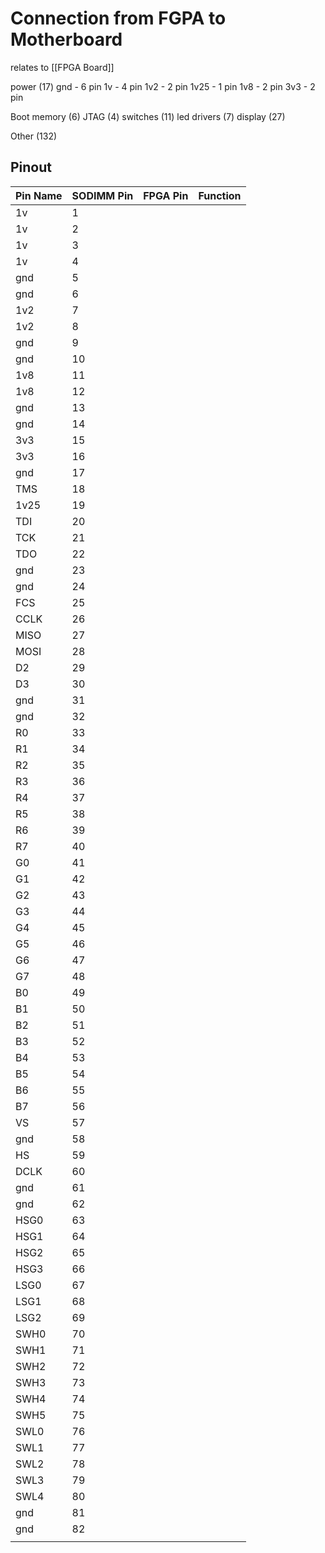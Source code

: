 # Connection from FGPA to Motherboard

relates to [[FPGA Board]]

power (17)
gnd - 6 pin
1v - 4 pin
1v2 - 2 pin
1v25 - 1 pin
1v8 - 2 pin
3v3 - 2 pin

Boot memory (6)
JTAG (4)
switches (11)
led drivers (7)
display (27)

Other (132)


## Pinout
| Pin Name | SODIMM Pin | FPGA Pin | Function |
| -------- | ---------- | -------- | -------- |
| 1v       | 1          |          |          |
| 1v       | 2          |          |          |
| 1v       | 3          |          |          |
| 1v       | 4          |          |          |
| gnd      | 5          |          |          |
| gnd      | 6          |          |          |
| 1v2      | 7          |          |          |
| 1v2      | 8          |          |          |
| gnd      | 9          |          |          |
| gnd      | 10         |          |          |
| 1v8      | 11         |          |          |
| 1v8      | 12         |          |          |
| gnd      | 13         |          |          |
| gnd      | 14         |          |          |
| 3v3      | 15         |          |          |
| 3v3      | 16         |          |          |
| gnd      | 17         |          |          |
| TMS      | 18         |          |          |
| 1v25     | 19         |          |          |
| TDI      | 20         |          |          |
| TCK      | 21         |          |          |
| TDO      | 22         |          |          |
| gnd      | 23         |          |          |
| gnd      | 24         |          |          |
| FCS      | 25         |          |          |
| CCLK     | 26         |          |          |
| MISO     | 27         |          |          |
| MOSI     | 28         |          |          |
| D2       | 29         |          |          |
| D3       | 30         |          |          |
| gnd      | 31         |          |          |
| gnd      | 32         |          |          |
| R0       | 33         |          |          |
| R1       | 34         |          |          |
| R2       | 35         |          |          |
| R3       | 36         |          |          |
| R4       | 37         |          |          |
| R5       | 38         |          |          |
| R6       | 39         |          |          |
| R7       | 40         |          |          |
| G0       | 41         |          |          |
| G1       | 42         |          |          |
| G2       | 43         |          |          |
| G3       | 44         |          |          |
| G4       | 45         |          |          |
| G5       | 46         |          |          |
| G6       | 47         |          |          |
| G7       | 48         |          |          |
| B0       | 49         |          |          |
| B1       | 50         |          |          |
| B2       | 51         |          |          |
| B3       | 52         |          |          |
| B4       | 53         |          |          |
| B5       | 54         |          |          |
| B6       | 55         |          |          |
| B7       | 56         |          |          |
| VS       | 57         |          |          |
| gnd      | 58         |          |          |
| HS       | 59         |          |          |
| DCLK     | 60         |          |          |
| gnd      | 61         |          |          |
| gnd      | 62         |          |          |
| HSG0     | 63         |          |          |
| HSG1     | 64         |          |          |
| HSG2     | 65         |          |          |
| HSG3     | 66         |          |          |
| LSG0     | 67         |          |          |
| LSG1     | 68         |          |          |
| LSG2     | 69         |          |          |
| SWH0     | 70         |          |          |
| SWH1     | 71         |          |          |
| SWH2     | 72         |          |          |
| SWH3     | 73         |          |          |
| SWH4     | 74         |          |          |
| SWH5     | 75         |          |          |
| SWL0     | 76         |          |          |
| SWL1     | 77         |          |          |
| SWL2     | 78         |          |          |
| SWL3     | 79         |          |          |
| SWL4     | 80         |          |          |
| gnd      | 81         |          |          |
| gnd      | 82         |          |          |
|          |            |          |          |
